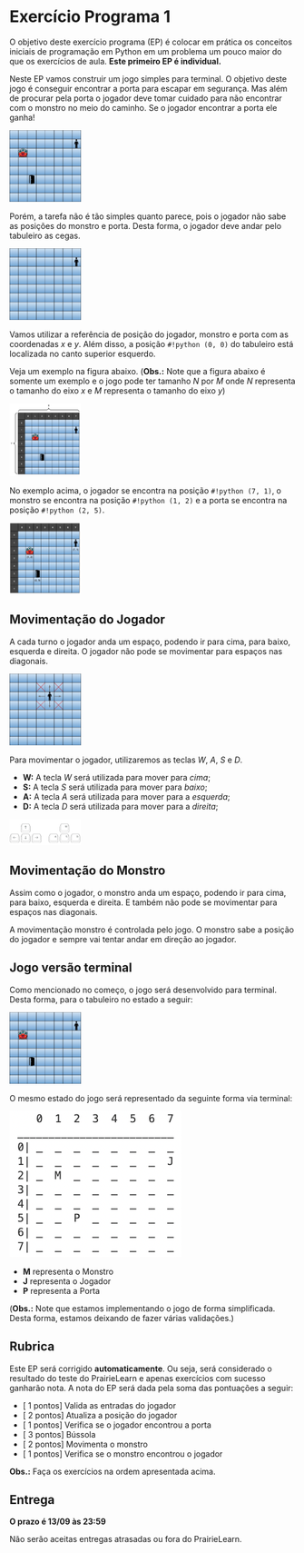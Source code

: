# Exercício Programa 1

O objetivo deste exercício programa (EP) é colocar em prática os conceitos iniciais de programação em Python em um problema um pouco maior do que os exercícios de aula. **Este primeiro EP é individual.**

Neste EP vamos construir um jogo simples para terminal. O objetivo deste jogo é conseguir encontrar a porta para escapar em segurança. Mas além de procurar pela porta o jogador deve tomar cuidado para não encontrar com o monstro no meio do caminho. Se o jogador encontrar a porta ele ganha!

<img src="raw/ep1/escape.png" alt="Representação do jogo." width="25%" />

Porém, a tarefa não é tão simples quanto parece, pois o jogador não sabe as posições do monstro e porta. Desta forma, o jogador deve andar pelo tabuleiro as cegas.

<img src="raw/ep1/escape-monstro-e-porta-escondidos.png
" alt="Representação do jogo com o monstro e porta escondidos." width="25%" />

Vamos utilizar a referência de posição do jogador, monstro e porta com as coordenadas *x* e *y*. Além disso, a posição `#!python (0, 0)` do tabuleiro está localizada no canto superior esquerdo.

Veja um exemplo na figura abaixo. (**Obs.:** Note que a figura abaixo é somente um exemplo e o jogo pode ter tamanho *N* por *M* onde *N* representa o tamanho do eixo *x* e *M* representa o tamanho do eixo *y*)

<img src="raw/ep1/escape-guia-de-numeracao-x-y.png
" alt="Representação do jogo com o monstro e porta escondidos." width="25%" />

No exemplo acima, o jogador se encontra na posição `#!python (7, 1)`, o monstro se encontra na posição `#!python (1, 2)` e a porta se encontra na posição `#!python (2, 5)`.

<img src="raw/ep1/coordenadas-player-monstro-porta.png
" alt="Coordenadas das posições do jogador, do monstro e da porta." width="25%" />

## Movimentação do Jogador

A cada turno o jogador anda um espaço, podendo ir para cima, para baixo, esquerda e direita. O jogador não pode se movimentar para espaços nas diagonais.

<img src="raw/ep1/movimentacao-do-jogador.png
" alt="Movimentação do jogador." width="25%" />

Para movimentar o jogador, utilizaremos as teclas *W*, *A*, *S* e *D*.

- **W:** A tecla *W* será utilizada para mover para *cima*;
- **S:** A tecla *S* será utilizada para mover para *baixo*;
- **A:** A tecla *A* será utilizada para mover para a *esquerda*;
- **D:** A tecla *D* será utilizada para mover para a *direita*;

<img src="raw/ep1/wasd.png
" alt="Teclas WASD para movimentação." width="25%" />

## Movimentação do Monstro

Assim como o jogador, o monstro anda um espaço, podendo ir para cima, para baixo, esquerda e direita. E também não pode se movimentar para espaços nas diagonais.

A movimentação monstro é controlada pelo jogo. O monstro sabe a posição do jogador e sempre vai tentar andar em direção ao jogador.

## Jogo versão terminal

Como mencionado no começo, o jogo será desenvolvido para terminal. Desta forma, para o tabuleiro no estado a seguir:

<img src="raw/ep1/escape.png" alt="Representação do jogo." width="25%" />

O mesmo estado do jogo será representado da seguinte forma via terminal:

<img src="raw/ep1/jogo-versao-terminal.png" alt="Versão terminal" />

- **M** representa o Monstro
- **J** representa o Jogador
- **P** representa a Porta

(**Obs.:** Note que estamos implementando o jogo de forma simplificada. Desta forma, estamos deixando de fazer várias validações.)

## Rubrica

Este EP será corrigido **automaticamente**. Ou seja, será considerado o resultado do teste do PrairieLearn e apenas exercícios com sucesso ganharão nota. A nota do EP será dada pela soma das pontuações a seguir:

- [ 1 pontos] Valida as entradas do jogador
- [ 2 pontos] Atualiza a posição do jogador
- [ 1 pontos] Verifica se o jogador encontrou a porta
- [ 3 pontos] Bússola
- [ 2 pontos] Movimenta o monstro
- [ 1 pontos] Verifica se o monstro encontrou o jogador

**Obs.:** Faça os exercícios na ordem apresentada acima.

## Entrega

**O prazo é 13/09 às 23:59**

Não serão aceitas entregas atrasadas ou fora do PrairieLearn.
